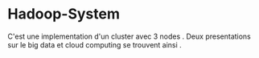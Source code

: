 # Hadoop-System
C'est une implementation d'un cluster avec 3 nodes . Deux presentations sur le big data et cloud computing se trouvent ainsi .
